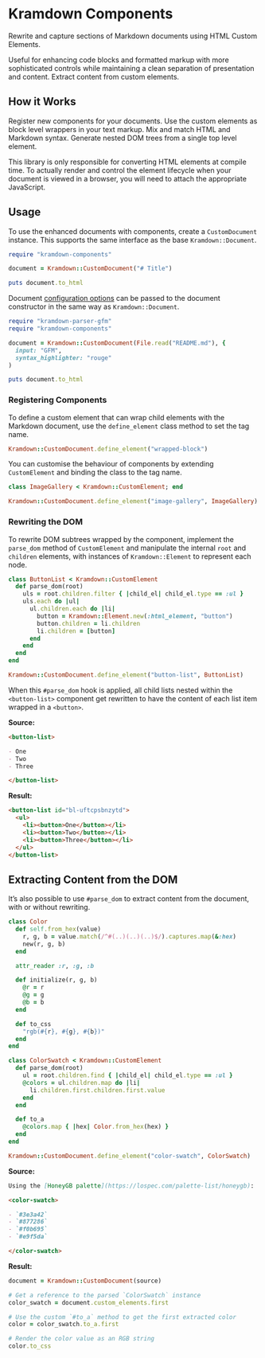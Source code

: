 # Kramdown Components

Rewrite and capture sections of Markdown documents using HTML Custom Elements.

Useful for enhancing code blocks and formatted markup with more sophisticated controls while maintaining a clean separation of presentation and content. Extract content from custom elements.

## How it Works

Register new components for your documents. Use the custom elements as block level wrappers in your text markup. Mix and match HTML and Markdown syntax. Generate nested DOM trees from a single top level element.

This library is only responsible for converting HTML elements at compile time. To actually render and control the element lifecycle when your document is viewed in a browser, you will need to attach the appropriate JavaScript.

## Usage

To use the enhanced documents with components, create a `CustomDocument` instance. This supports  the same interface as the base `Kramdown::Document`.

```ruby
require "kramdown-components"

document = Kramdown::CustomDocument("# Title")

puts document.to_html
```

Document [configuration options](https://kramdown.gettalong.org/options.html) can be passed to the document constructor in the same way as `Kramdown::Document`.

```ruby
require "kramdown-parser-gfm"
require "kramdown-components"

document = Kramdown::CustomDocument(File.read("README.md"), {
  input: "GFM",
  syntax_highlighter: "rouge"
)

puts document.to_html
```

### Registering Components

To define a custom element that can wrap child elements with the Markdown document, use the `define_element` class method to set the tag name.

```ruby
Kramdown::CustomDocument.define_element("wrapped-block")
```

You can customise the behaviour of components by extending `CustomElement` and binding the class to the tag name.

```ruby
class ImageGallery < Kramdown::CustomElement; end

Kramdown::CustomDocument.define_element("image-gallery", ImageGallery)
```

### Rewriting the DOM

To rewrite DOM subtrees wrapped by the component, implement the `parse_dom` method of `CustomElement` and manipulate the internal `root` and `children` elements, with instances of `Kramdown::Element` to represent each node.

```ruby
class ButtonList < Kramdown::CustomElement
  def parse_dom(root)
    uls = root.children.filter { |child_el| child_el.type == :ul }
    uls.each do |ul|
      ul.children.each do |li|
        button = Kramdown::Element.new(:html_element, "button")
        button.children = li.children
        li.children = [button]
      end
    end
  end
end

Kramdown::CustomDocument.define_element("button-list", ButtonList)
```

When this `#parse_dom` hook is applied, all child lists nested within the `<button-list>` component get rewritten to have the content of each list item wrapped in a `<button>`.

**Source:**

```md
<button-list>

- One
- Two
- Three

</button-list>
```

**Result:**

```html
<button-list id="bl-uftcpsbnzytd">
  <ul>
    <li><button>One</button></li>
    <li><button>Two</button></li>
    <li><button>Three</button></li>
  </ul>
</button-list>
```

## Extracting Content from the DOM

It’s also possible to use `#parse_dom` to extract content from the document, with or without rewriting.

```ruby
class Color
  def self.from_hex(value)
    r, g, b = value.match(/^#(..)(..)(..)$/).captures.map(&:hex)
    new(r, g, b)
  end

  attr_reader :r, :g, :b

  def initialize(r, g, b)
    @r = r
    @g = g
    @b = b
  end

  def to_css
    "rgb(#{r}, #{g}, #{b})"
  end
end

class ColorSwatch < Kramdown::CustomElement
  def parse_dom(root)
    ul = root.children.find { |child_el| child_el.type == :ul }
    @colors = ul.children.map do |li|
      li.children.first.children.first.value
    end
  end

  def to_a
    @colors.map { |hex| Color.from_hex(hex) }
  end
end

Kramdown::CustomDocument.define_element("color-swatch", ColorSwatch)
```

**Source:**

```md
Using the [HoneyGB palette](https://lospec.com/palette-list/honeygb):

<color-swatch>

- `#3e3a42`
- `#877286`
- `#f0b695`
- `#e9f5da`

</color-swatch>
```

**Result:**

```ruby
document = Kramdown::CustomDocument(source)

# Get a reference to the parsed `ColorSwatch` instance
color_swatch = document.custom_elements.first

# Use the custom `#to_a` method to get the first extracted color
color = color_swatch.to_a.first

# Render the color value as an RGB string
color.to_css
```
